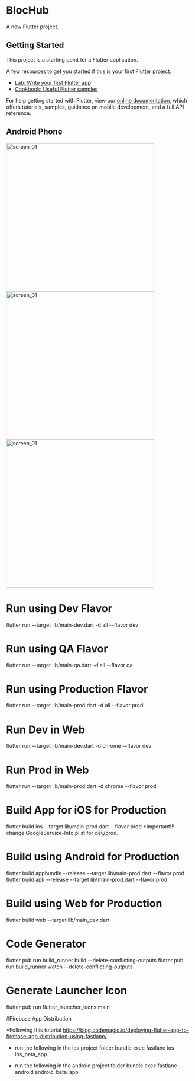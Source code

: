 # BlocHub

A new Flutter project.

## Getting Started

This project is a starting point for a Flutter application.

A few resources to get you started if this is your first Flutter project:

- [Lab: Write your first Flutter app](https://flutter.dev/docs/get-started/codelab)
- [Cookbook: Useful Flutter samples](https://flutter.dev/docs/cookbook)

For help getting started with Flutter, view our
[online documentation](https://flutter.dev/docs), which offers tutorials,
samples, guidance on mobile development, and a full API reference.

## Android Phone

<span style="display:flex;flex-direction:row;">
        <img src="https://github.com/madz/blochub_project/blob/master/screenshots/android_login.png" alt="screen_01" height="400" />
       
</span>
<span style="display:flex;flex-direction:row;">
        <img src="https://github.com/madz/blochub_project/blob/master/screenshots/android_register.png" alt="screen_01" height="400" />
       
</span>
<span style="display:flex;flex-direction:row;">
        <img src="https://github.com/madz/blochub_project/blob/master/screenshots/android_home.png" alt="screen_01" height="400" />
       
</span>

# Run using Dev Flavor

flutter run --target lib/main-dev.dart -d all --flavor dev

# Run using QA Flavor

flutter run --target lib/main-qa.dart -d all --flavor qa

# Run using Production Flavor

flutter run --target lib/main-prod.dart -d all --flavor prod

# Run Dev in Web

flutter run --target lib/main-dev.dart -d chrome --flavor dev

# Run Prod in Web

flutter run --target lib/main-prod.dart -d chrome --flavor prod

# Build App for iOS for Production

flutter build ios --target lib/main-prod.dart --flavor prod
\*Important!!! change GoogleService-Info.plist for dev/prod.

# Build using Android for Production

flutter build appbundle --release --target lib\main-prod.dart --flavor prod
flutter build apk --release --target lib\main-prod.dart --flavor prod

# Build using Web for Production

flutter build web --target lib/main_dev.dart

# Code Generator

flutter pub run build_runner build --delete-conflicting-outputs
flutter pub run build_runner watch --delete-conflicting-outputs

# Generate Launcher Icon

flutter pub run flutter_launcher_icons:main

#Firebase App Distribution

\*Following this tutorial https://blog.codemagic.io/deploying-flutter-app-to-firebase-app-distribution-using-fastlane/

- run the following in the ios project folder
  bundle exec fastlane ios ios_beta_app

- run the following in the android project folder
  bundle exec fastlane android android_beta_app
